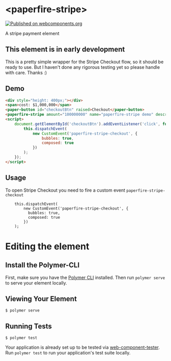 # \<paperfire-stripe\>
[![Published on webcomponents.org](https://img.shields.io/badge/webcomponents.org-published-blue.svg)](https://www.webcomponents.org/element/paperfireElements/paperfire-stripe)

A stripe payment element

## This element is in early development

This is a pretty simple wrapper for the Stripe Checkout flow, so it should be ready to use. But I haven't done any rigorous testing yet so please handle with care. Thanks :)

## Demo
<!--
```
<custom-element-demo>
  <template>
    <link rel="import" href="paperfire-stripe.html">
    <link rel="import" href="../paper-button/paper-button.html">
    <next-code-block></next-code-block>
  </template>
  
</custom-element-demo>
```
-->
```html
<div style="height: 400px;"></div>
<span>cost: $1,000,000</span>
<paper-button id="checkoutBtn" raised>Checkout</paper-button>
<paperfire-stripe amount="100000000" name="paperfire-stripe demo" description="Something really cool"></paperfire-stripe>
<script>
    document.getElementById('checkoutBtn').addEventListener('click', function () {
        this.dispatchEvent(
            new CustomEvent('paperfire-stripe-checkout', {
                bubbles: true,
                composed: true
            })
        );
    });
</script>
```

## Usage
To open Stripe Checkout you need to fire a custom event `paperfire-stripe-checkout`
```
    this.dispatchEvent(
        new CustomEvent('paperfire-stripe-checkout', {
          bubbles: true,
          composed: true
        })
    );
```


# Editing the element

## Install the Polymer-CLI

First, make sure you have the [Polymer CLI](https://www.npmjs.com/package/polymer-cli) installed. Then run `polymer serve` to serve your element locally.

## Viewing Your Element

```
$ polymer serve
```

## Running Tests

```
$ polymer test
```

Your application is already set up to be tested via [web-component-tester](https://github.com/Polymer/web-component-tester). Run `polymer test` to run your application's test suite locally.
